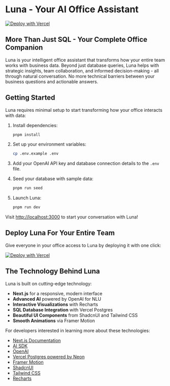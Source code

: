 # Luna - Your AI Office Assistant

[![Deploy with Vercel](https://vercel.com/button)](https://vercel.com/new/clone?repository-url=https%3A%2F%2Fgithub.com%2Fvercel-labs%2Fnatural-language-postgres&env=OPENAI_API_KEY&envDescription=Learn%20more%20about%20how%20to%20get%20the%20API%20Keys%20for%20the%20application&envLink=https%3A%2F%2Fgithub.com%2Fvercel-labs%2Fnatural-language-postgres%2Fblob%2Fmain%2F.env.example&demo-title=Luna%20-%20SQL%20Database%20Assistant&demo-description=Chat%20with%20your%20SQL%20database%20using%20natural%20language%20powered%20by%20Luna.&demo-url=https%3A%2F%2Fluna&stores=%5B%7B%22type%22%3A%22postgres%22%7D%5D)

## More Than Just SQL - Your Complete Office Companion

Luna is your intelligent office assistant that transforms how your entire team works with business data. Beyond just database queries, Luna helps with strategic insights, team collaboration, and informed decision-making - all through natural conversation. No more technical barriers between your business questions and actionable answers.


## Getting Started

Luna requires minimal setup to start transforming how your office interacts with data:

1. Install dependencies:
   ```bash
   pnpm install
   ```

2. Set up your environment variables:
   ```bash
   cp .env.example .env
   ```
   
3. Add your OpenAI API key and database connection details to the `.env` file.

4. Seed your database with sample data:
   ```bash
   pnpm run seed
   ```

5. Launch Luna:
   ```bash
   pnpm run dev
   ```

Visit [http://localhost:3000](http://localhost:3000) to start your conversation with Luna!

## Deploy Luna For Your Entire Team

Give everyone in your office access to Luna by deploying it with one click:

[![Deploy with Vercel](https://vercel.com/button)](https://vercel.com/new/clone?repository-url=https%3A%2F%2Fgithub.com%2Fvercel-labs%2Fnatural-language-postgres&env=OPENAI_API_KEY&envDescription=Learn%20more%20about%20how%20to%20get%20the%20API%20Keys%20for%20the%20application&envLink=https%3A%2F%2Fgithub.com%2Fvercel-labs%2Fnatural-language-postgres%2Fblob%2Fmain%2F.env.example&demo-title=Luna%20-%20SQL%20Database%20Assistant&demo-description=Chat%20with%20your%20SQL%20database%20using%20natural%20language%20powered%20by%20Luna.&demo-url=https%3A%2F%2Fluna&stores=%5B%7B%22type%22%3A%22postgres%22%7D%5D)

## The Technology Behind Luna

Luna is built on cutting-edge technology:

- **Next.js** for a responsive, modern interface
- **Advanced AI** powered by OpenAI for NLU
- **Interactive Visualizations** with Recharts
- **SQL Database Integration** with Vercel Postgres
- **Beautiful UI Components** from ShadcnUI and Tailwind CSS
- **Smooth Animations** via Framer Motion

For developers interested in learning more about these technologies:

- [Next.js Documentation](https://nextjs.org/docs)
- [AI SDK](https://sdk.vercel.ai/docs)
- [OpenAI](https://openai.com/)
- [Vercel Postgres powered by Neon](https://vercel.com/docs/storage/vercel-postgres)
- [Framer Motion](https://www.framer.com/motion/)
- [ShadcnUI](https://ui.shadcn.com/)
- [Tailwind CSS](https://tailwindcss.com/docs)
- [Recharts](https://recharts.org/en-US/)
